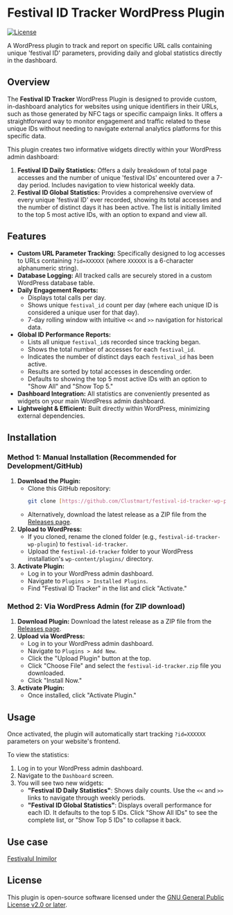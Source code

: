 # Festival ID Tracker WordPress Plugin

[![License](https://img.shields.io/badge/license-GPL--2.0-blue.svg?style=flat-square)](https://www.gnu.org/licenses/gpl-2.0.html)

A WordPress plugin to track and report on specific URL calls containing unique 'festival ID' parameters, providing daily and global statistics directly in the dashboard.

## Overview

The **Festival ID Tracker** WordPress Plugin is designed to provide custom, in-dashboard analytics for websites using unique identifiers in their URLs, such as those generated by NFC tags or specific campaign links. It offers a straightforward way to monitor engagement and traffic related to these unique IDs without needing to navigate external analytics platforms for this specific data.

This plugin creates two informative widgets directly within your WordPress admin dashboard:

1.  **Festival ID Daily Statistics:** Offers a daily breakdown of total page accesses and the number of unique 'festival IDs' encountered over a 7-day period. Includes navigation to view historical weekly data.
2.  **Festival ID Global Statistics:** Provides a comprehensive overview of every unique 'festival ID' ever recorded, showing its total accesses and the number of distinct days it has been active. The list is initially limited to the top 5 most active IDs, with an option to expand and view all.

## Features

* **Custom URL Parameter Tracking:** Specifically designed to log accesses to URLs containing `?id=XXXXXX` (where `XXXXXX` is a 6-character alphanumeric string).
* **Database Logging:** All tracked calls are securely stored in a custom WordPress database table.
* **Daily Engagement Reports:**
    * Displays total calls per day.
    * Shows unique `festival_id` count per day (where each unique ID is considered a unique user for that day).
    * 7-day rolling window with intuitive `<<` and `>>` navigation for historical data.
* **Global ID Performance Reports:**
    * Lists all unique `festival_id`s recorded since tracking began.
    * Shows the total number of accesses for each `festival_id`.
    * Indicates the number of distinct days each `festival_id` has been active.
    * Results are sorted by total accesses in descending order.
    * Defaults to showing the top 5 most active IDs with an option to "Show All" and "Show Top 5."
* **Dashboard Integration:** All statistics are conveniently presented as widgets on your main WordPress admin dashboard.
* **Lightweight & Efficient:** Built directly within WordPress, minimizing external dependencies.

## Installation

### Method 1: Manual Installation (Recommended for Development/GitHub)

1.  **Download the Plugin:**
    * Clone this GitHub repository:
        ```bash
        git clone [https://github.com/Clustmart/festival-id-tracker-wp-plugin.git](https://github.com/Clustmart/festival-id-tracker-wp-plugin.git)
        ```
    * Alternatively, download the latest release as a ZIP file from the [Releases page](https://github.com/Clustmart/festival-id-tracker-wp-plugin/releases).
2.  **Upload to WordPress:**
    * If you cloned, rename the cloned folder (e.g., `festival-id-tracker-wp-plugin`) to `festival-id-tracker`.
    * Upload the `festival-id-tracker` folder to your WordPress installation's `wp-content/plugins/` directory.
3.  **Activate Plugin:**
    * Log in to your WordPress admin dashboard.
    * Navigate to `Plugins > Installed Plugins`.
    * Find "Festival ID Tracker" in the list and click "Activate."

### Method 2: Via WordPress Admin (for ZIP download)

1.  **Download Plugin:** Download the latest release as a ZIP file from the [Releases page](https://github.com/Clustmart/festival-id-tracker-wp-plugin/releases).
2.  **Upload via WordPress:**
    * Log in to your WordPress admin dashboard.
    * Navigate to `Plugins > Add New`.
    * Click the "Upload Plugin" button at the top.
    * Click "Choose File" and select the `festival-id-tracker.zip` file you downloaded.
    * Click "Install Now."
3.  **Activate Plugin:**
    * Once installed, click "Activate Plugin."

## Usage

Once activated, the plugin will automatically start tracking `?id=XXXXXX` parameters on your website's frontend.

To view the statistics:

1.  Log in to your WordPress admin dashboard.
2.  Navigate to the `Dashboard` screen.
3.  You will see two new widgets:
    * **"Festival ID Daily Statistics"**: Shows daily counts. Use the `<<` and `>>` links to navigate through weekly periods.
    * **"Festival ID Global Statistics"**: Displays overall performance for each ID. It defaults to the top 5 IDs. Click "Show All IDs" to see the complete list, or "Show Top 5 IDs" to collapse it back.

## Use case

[Festivalul Inimilor](use_case/festivalul_inimilor_nfc_tracking.md)

## License

This plugin is open-source software licensed under the [GNU General Public License v2.0 or later](https://www.gnu.org/licenses/gpl-2.0.html).
